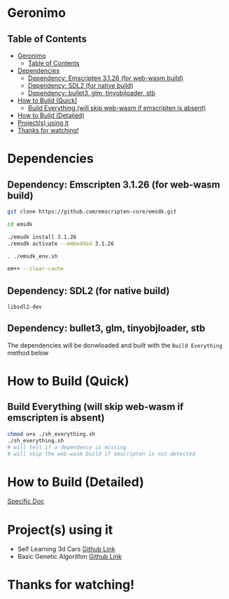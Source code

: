 
# Geronimo

## Table of Contents
- [Geronimo](#geronimo)
  - [Table of Contents](#table-of-contents)
- [Dependencies](#dependencies)
  - [Dependency: Emscripten 3.1.26 (for web-wasm build)](#dependency-emscripten-3126-for-web-wasm-build)
  - [Dependency: SDL2 (for native build)](#dependency-sdl2-for-native-build)
  - [Dependency: bullet3, glm, tinyobjloader, stb](#dependency-bullet3-glm-tinyobjloader-stb)
- [How to Build (Quick)](#how-to-build-quick)
  - [Build Everything (will skip web-wasm if emscripten is absent)](#build-everything-will-skip-web-wasm-if-emscripten-is-absent)
- [How to Build (Detailed)](#how-to-build-detailed)
- [Project(s) using it](#projects-using-it)
- [Thanks for watching!](#thanks-for-watching)

# Dependencies

## Dependency: Emscripten 3.1.26 (for web-wasm build)
```bash
git clone https://github.com/emscripten-core/emsdk.git

cd emsdk

./emsdk install 3.1.26
./emsdk activate --embedded 3.1.26

. ./emsdk_env.sh

em++ --clear-cache
```

## Dependency: SDL2 (for native build)
```
libsdl2-dev
```

## Dependency: bullet3, glm, tinyobjloader, stb

The dependencies will be donwloaded and built with the `Build Everything` method below

# How to Build (Quick)

## Build Everything (will skip web-wasm if emscripten is absent)

```bash
chmod u+x ./sh_everything.sh
./sh_everything.sh
# will tell if a dependency is missing
# will skip the web-wasm build if emscripten is not detected
```

# How to Build (Detailed)

[Specific Doc](./detailed-build.md)

# Project(s) using it

- Self Learning 3d Cars [Github Link](https://github.com/GuillaumeBouchetEpitech/self-learning-3d-cars)
- Basic Genetic Algorithm [Github Link](https://github.com/GuillaumeBouchetEpitech/basic-genetic-algorithm)

# Thanks for watching!

